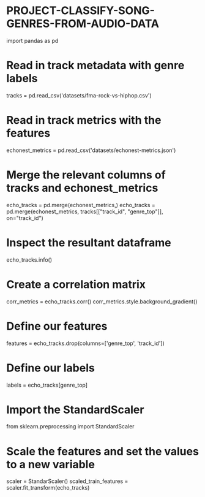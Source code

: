 # PROJECT-CLASSIFY-SONG-GENRES-FROM-AUDIO-DATA
import pandas as pd

# Read in track metadata with genre labels
tracks = pd.read_csv('datasets/fma-rock-vs-hiphop.csv')

# Read in track metrics with the features
echonest_metrics = pd.read_csv('datasets/echonest-metrics.json')

# Merge the relevant columns of tracks and echonest_metrics
echo_tracks = pd.merge(echonest_metrics,)
echo_tracks = pd.merge(echonest_metrics, tracks[["track_id", "genre_top"]], on="track_id")

# Inspect the resultant dataframe
echo_tracks.info()

# Create a correlation matrix
corr_metrics = echo_tracks.corr()
corr_metrics.style.background_gradient()

# Define our features 
features = echo_tracks.drop(columns=['genre_top', 'track_id'])

# Define our labels
labels = echo_tracks[genre_top]

# Import the StandardScaler
from sklearn.preprocessing import StandardScaler
# Scale the features and set the values to a new variable
scaler = StandarScaler()
scaled_train_features = scaler.fit_transform(echo_tracks)
